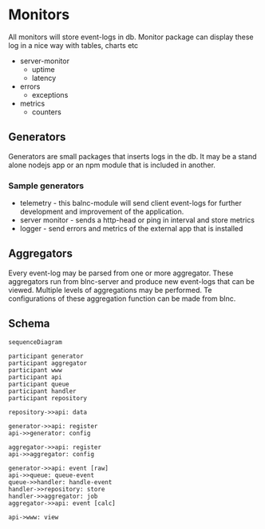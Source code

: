 # Monitors

All monitors will store event-logs in db. Monitor package can display these log in a nice way with tables, charts etc

- server-monitor
  - uptime
  - latency
- errors
  - exceptions
- metrics
  - counters

## Generators

Generators are small packages that inserts logs in the db. It may be a stand alone nodejs app or an npm module that is included in another.

### Sample generators

- telemetry - this balnc-module will send client event-logs for further development and improvement of the application.
- server monitor - sends a http-head or ping in interval and store metrics
- logger - send errors and metrics of the external app that is installed

## Aggregators

Every event-log may be parsed from one or more aggregator. These aggregators run from blnc-server and produce new event-logs that can be viewed. Multiple levels of aggregations may be performed. Te configurations of these aggregation function can be made from blnc.

## Schema

```mermaid
sequenceDiagram

participant generator
participant aggregator
participant www
participant api
participant queue
participant handler
participant repository

repository->>api: data

generator->>api: register
api->>generator: config

aggregator->>api: register
api->>aggregator: config

generator->>api: event [raw]
api->>queue: queue-event
queue->>handler: handle-event
handler->>repository: store
handler->>aggregator: job
aggregator->>api: event [calc]

api->www: view
```
